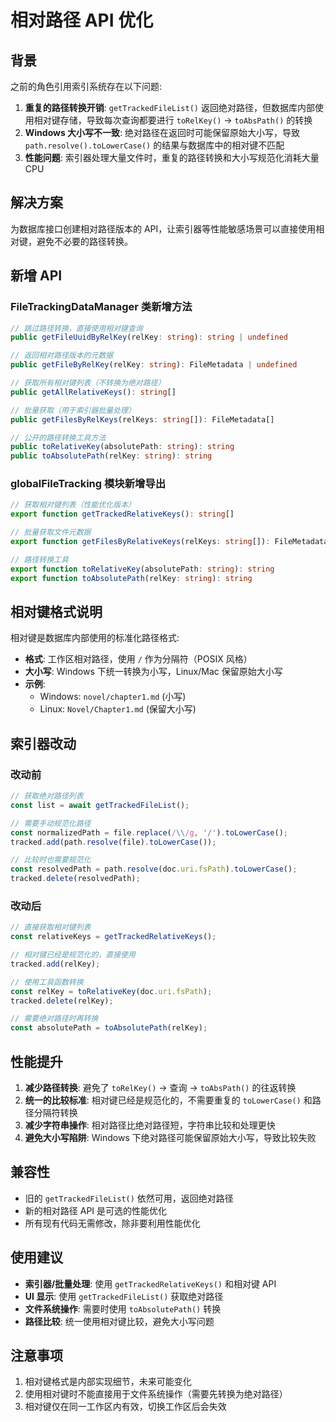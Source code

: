 # 相对路径 API 优化

## 背景

之前的角色引用索引系统存在以下问题:

1. **重复的路径转换开销**: `getTrackedFileList()` 返回绝对路径，但数据库内部使用相对键存储，导致每次查询都要进行 `toRelKey()` → `toAbsPath()` 的转换
2. **Windows 大小写不一致**: 绝对路径在返回时可能保留原始大小写，导致 `path.resolve().toLowerCase()` 的结果与数据库中的相对键不匹配
3. **性能问题**: 索引器处理大量文件时，重复的路径转换和大小写规范化消耗大量 CPU

## 解决方案

为数据库接口创建相对路径版本的 API，让索引器等性能敏感场景可以直接使用相对键，避免不必要的路径转换。

## 新增 API

### FileTrackingDataManager 类新增方法

```typescript
// 跳过路径转换，直接使用相对键查询
public getFileUuidByRelKey(relKey: string): string | undefined

// 返回相对路径版本的元数据
public getFileByRelKey(relKey: string): FileMetadata | undefined

// 获取所有相对键列表（不转换为绝对路径）
public getAllRelativeKeys(): string[]

// 批量获取（用于索引器批量处理）
public getFilesByRelKeys(relKeys: string[]): FileMetadata[]

// 公开的路径转换工具方法
public toRelativeKey(absolutePath: string): string
public toAbsolutePath(relKey: string): string
```

### globalFileTracking 模块新增导出

```typescript
// 获取相对键列表（性能优化版本）
export function getTrackedRelativeKeys(): string[]

// 批量获取文件元数据
export function getFilesByRelativeKeys(relKeys: string[]): FileMetadata[]

// 路径转换工具
export function toRelativeKey(absolutePath: string): string
export function toAbsolutePath(relKey: string): string
```

## 相对键格式说明

相对键是数据库内部使用的标准化路径格式:

- **格式**: 工作区相对路径，使用 `/` 作为分隔符（POSIX 风格）
- **大小写**: Windows 下统一转换为小写，Linux/Mac 保留原始大小写
- **示例**:
  - Windows: `novel/chapter1.md` (小写)
  - Linux: `Novel/Chapter1.md` (保留大小写)

## 索引器改动

### 改动前

```typescript
// 获取绝对路径列表
const list = await getTrackedFileList();

// 需要手动规范化路径
const normalizedPath = file.replace(/\\/g, '/').toLowerCase();
tracked.add(path.resolve(file).toLowerCase());

// 比较时也需要规范化
const resolvedPath = path.resolve(doc.uri.fsPath).toLowerCase();
tracked.delete(resolvedPath);
```

### 改动后

```typescript
// 直接获取相对键列表
const relativeKeys = getTrackedRelativeKeys();

// 相对键已经是规范化的，直接使用
tracked.add(relKey);

// 使用工具函数转换
const relKey = toRelativeKey(doc.uri.fsPath);
tracked.delete(relKey);

// 需要绝对路径时再转换
const absolutePath = toAbsolutePath(relKey);
```

## 性能提升

1. **减少路径转换**: 避免了 `toRelKey()` → 查询 → `toAbsPath()` 的往返转换
2. **统一的比较标准**: 相对键已经是规范化的，不需要重复的 `toLowerCase()` 和路径分隔符转换
3. **减少字符串操作**: 相对路径比绝对路径短，字符串比较和处理更快
4. **避免大小写陷阱**: Windows 下绝对路径可能保留原始大小写，导致比较失败

## 兼容性

- 旧的 `getTrackedFileList()` 依然可用，返回绝对路径
- 新的相对路径 API 是可选的性能优化
- 所有现有代码无需修改，除非要利用性能优化

## 使用建议

- **索引器/批量处理**: 使用 `getTrackedRelativeKeys()` 和相对键 API
- **UI 显示**: 使用 `getTrackedFileList()` 获取绝对路径
- **文件系统操作**: 需要时使用 `toAbsolutePath()` 转换
- **路径比较**: 统一使用相对键比较，避免大小写问题

## 注意事项

1. 相对键格式是内部实现细节，未来可能变化
2. 使用相对键时不能直接用于文件系统操作（需要先转换为绝对路径）
3. 相对键仅在同一工作区内有效，切换工作区后会失效
